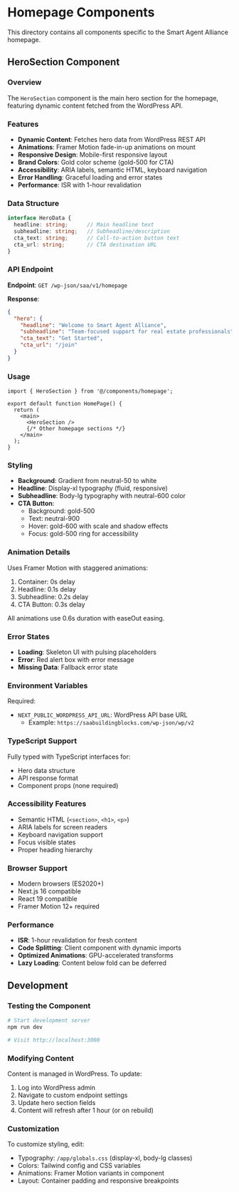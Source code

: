# Homepage Components

This directory contains all components specific to the Smart Agent Alliance homepage.

## HeroSection Component

### Overview
The `HeroSection` component is the main hero section for the homepage, featuring dynamic content fetched from the WordPress API.

### Features
- **Dynamic Content**: Fetches hero data from WordPress REST API
- **Animations**: Framer Motion fade-in-up animations on mount
- **Responsive Design**: Mobile-first responsive layout
- **Brand Colors**: Gold color scheme (gold-500 for CTA)
- **Accessibility**: ARIA labels, semantic HTML, keyboard navigation
- **Error Handling**: Graceful loading and error states
- **Performance**: ISR with 1-hour revalidation

### Data Structure

```typescript
interface HeroData {
  headline: string;      // Main headline text
  subheadline: string;   // Subheadline/description
  cta_text: string;      // Call-to-action button text
  cta_url: string;       // CTA destination URL
}
```

### API Endpoint

**Endpoint**: `GET /wp-json/saa/v1/homepage`

**Response**:
```json
{
  "hero": {
    "headline": "Welcome to Smart Agent Alliance",
    "subheadline": "Team-focused support for real estate professionals",
    "cta_text": "Get Started",
    "cta_url": "/join"
  }
}
```

### Usage

```tsx
import { HeroSection } from '@/components/homepage';

export default function HomePage() {
  return (
    <main>
      <HeroSection />
      {/* Other homepage sections */}
    </main>
  );
}
```

### Styling

- **Background**: Gradient from neutral-50 to white
- **Headline**: Display-xl typography (fluid, responsive)
- **Subheadline**: Body-lg typography with neutral-600 color
- **CTA Button**: 
  - Background: gold-500
  - Text: neutral-900
  - Hover: gold-600 with scale and shadow effects
  - Focus: gold-500 ring for accessibility

### Animation Details

Uses Framer Motion with staggered animations:
1. Container: 0s delay
2. Headline: 0.1s delay
3. Subheadline: 0.2s delay
4. CTA Button: 0.3s delay

All animations use 0.6s duration with easeOut easing.

### Error States

- **Loading**: Skeleton UI with pulsing placeholders
- **Error**: Red alert box with error message
- **Missing Data**: Fallback error state

### Environment Variables

Required:
- `NEXT_PUBLIC_WORDPRESS_API_URL`: WordPress API base URL
  - Example: `https://saabuildingblocks.com/wp-json/wp/v2`

### TypeScript Support

Fully typed with TypeScript interfaces for:
- Hero data structure
- API response format
- Component props (none required)

### Accessibility Features

- Semantic HTML (`<section>`, `<h1>`, `<p>`)
- ARIA labels for screen readers
- Keyboard navigation support
- Focus visible states
- Proper heading hierarchy

### Browser Support

- Modern browsers (ES2020+)
- Next.js 16 compatible
- React 19 compatible
- Framer Motion 12+ required

### Performance

- **ISR**: 1-hour revalidation for fresh content
- **Code Splitting**: Client component with dynamic imports
- **Optimized Animations**: GPU-accelerated transforms
- **Lazy Loading**: Content below fold can be deferred

## Development

### Testing the Component

```bash
# Start development server
npm run dev

# Visit http://localhost:3000
```

### Modifying Content

Content is managed in WordPress. To update:
1. Log into WordPress admin
2. Navigate to custom endpoint settings
3. Update hero section fields
4. Content will refresh after 1 hour (or on rebuild)

### Customization

To customize styling, edit:
- Typography: `/app/globals.css` (display-xl, body-lg classes)
- Colors: Tailwind config and CSS variables
- Animations: Framer Motion variants in component
- Layout: Container padding and responsive breakpoints
